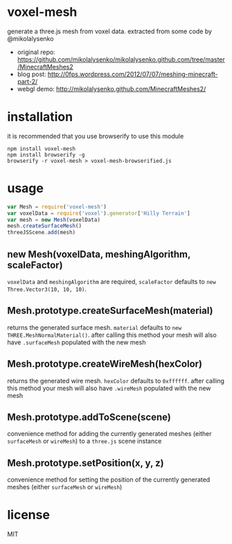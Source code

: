 # voxel-mesh

generate a three.js mesh from voxel data. extracted from some code by @mikolalysenko

- original repo: https://github.com/mikolalysenko/mikolalysenko.github.com/tree/master/MinecraftMeshes2
- blog post: http://0fps.wordpress.com/2012/07/07/meshing-minecraft-part-2/
- webgl demo: http://mikolalysenko.github.com/MinecraftMeshes2/

# installation

it is recommended that you use browserify to use this module

```
npm install voxel-mesh
npm install browserify -g
browserify -r voxel-mesh > voxel-mesh-browserified.js
```

# usage

```javascript
var Mesh = require('voxel-mesh')
var voxelData = require('voxel').generator['Hilly Terrain']
var mesh = new Mesh(voxelData)
mesh.createSurfaceMesh()
threeJSScene.add(mesh)
```

## new Mesh(voxelData, meshingAlgorithm, scaleFactor)

`voxelData` and `meshingAlgorithm` are required, `scaleFactor` defaults to `new Three.Vector3(10, 10, 10)`.

## Mesh.prototype.createSurfaceMesh(material)

returns the generated surface mesh. `material` defaults to `new THREE.MeshNormalMaterial()`. after calling this method your mesh will also have `.surfaceMesh` populated with the new mesh

## Mesh.prototype.createWireMesh(hexColor)

returns the generated wire mesh. `hexColor` defaults to `0xffffff`. after calling this method your mesh will also have `.wireMesh` populated with the new mesh

## Mesh.prototype.addToScene(scene)

convenience method for adding the currently generated meshes (either `surfaceMesh` or `wireMesh`) to a `three.js` scene instance

## Mesh.prototype.setPosition(x, y, z)

convenience method for setting the position of the currently generated meshes (either `surfaceMesh` or `wireMesh`)

# license

MIT